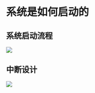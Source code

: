 # 系统是如何启动的

## 系统启动流程
![](https://gitlab.eduxiji.net/iPear/syscore/-/raw/main/doc/Modules/assets/系统是如何启动的.png)

## 中断设计
![](https://gitlab.eduxiji.net/iPear/syscore/-/raw/main/doc/Modules/assets/中断设计.png)
